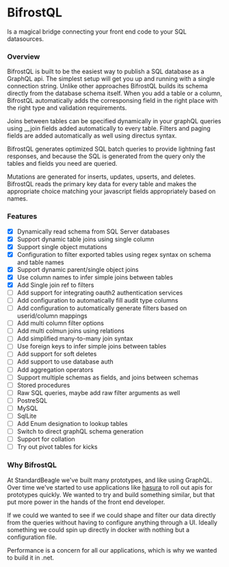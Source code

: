 # BifrostQL
Is a magical bridge connecting your front end code to your SQL datasources. 

### Overview
BifrostQL is built to be the easiest way to publish a SQL database as a GraphQL api. The simplest setup will get you up and running with a single connection string. Unlike other approaches BifrostQL builds its schema directly from the database schema itself. When you add a table or a column, BifrostQL automatically adds the corresponsing field in the right place with the right type and validation requirements.

Joins between tables can be specified dynamically in your graphQL queries using __join fields added automatically to every table. Filters and paging fields are added automatically as well using directus syntax.

BifrostQL generates optimized SQL batch queries to provide lightning fast responses, and because the SQL is generated from the query only the tables and fields you need are queried.

Mutations are generated for inserts, updates, upserts, and deletes. BifrostQL reads the primary key data for every table and makes the appropriate choice matching your javascript fields appropriately based on names.

### Features
 - [x] Dynamically read schema from SQL Server databases
 - [x] Support dynamic table joins using single column
 - [x] Support single object mutations
 - [x] Configuration to filter exported tables using regex syntax on schema and table names
 - [x] Support dynamic parent/single object joins
 - [x] Use column names to infer simple joins between tables
 - [x] Add Single join ref to filters
 - [ ] Add support for integrating oauth2 authentication services
 - [ ] Add configuration to automatically fill audit type columns
 - [ ] Add configuration to automatically generate filters based on userid/column mappings 
 - [ ] Add multi column filter options
 - [ ] Add multi colmun joins using relations
 - [ ] Add simplified many-to-many join syntax
 - [ ] Use foreign keys to infer simple joins between tables
 - [ ] Add support for soft deletes
 - [ ] Add support to use database auth
 - [ ] Add aggregation operators
 - [ ] Support multiple schemas as fields, and joins between schemas
 - [ ] Stored procedures
 - [ ] Raw SQL queries, maybe add raw filter arguments as well
 - [ ] PostreSQL
 - [ ] MySQL
 - [ ] SqlLite
 - [ ] Add Enum designation to lookup tables
 - [ ] Switch to direct graphQL schema generation
 - [ ] Support for collation
 - [ ] Try out pivot tables for kicks

 ### Why BifrostQL
 At StandardBeagle we've built many prototypes, and like using GraphQL. Over time we've started to use applications like [hasura](https://hasura.io/) to roll out apis for prototypes quickly. We wanted to try and build something similar, but that put more power in the hands of the front end developer. 

 If we could we wanted to see if we could shape and filter our data directly from the queries without having to configure anything through a UI. Ideally something we could spin up directly in docker with nothing but a configuration file. 

 Performance is a concern for all our applications, which is why we wanted to build it in .net. 